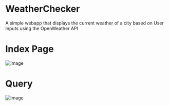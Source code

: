 # WeatherChecker
A simple webapp that displays the current weather of a city based on User Inputs using the OpenWeather API


# Index Page

![image](https://user-images.githubusercontent.com/91184875/221367075-45d9b60a-1740-4ff0-9253-60db20bbcd70.png)

# Query 

![image](https://user-images.githubusercontent.com/91184875/221367094-c236dfb3-1c93-46ac-81eb-01529e0853b7.png)
